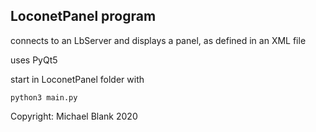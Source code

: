 ## LoconetPanel program

connects to an LbServer and displays a panel, as defined in an XML file

uses PyQt5

start in LoconetPanel folder with 

    python3 main.py


Copyright: Michael Blank 2020

